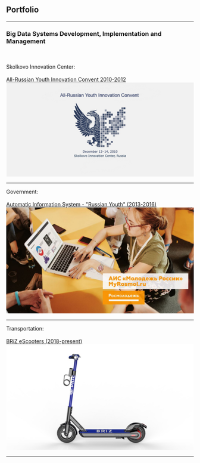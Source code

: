 ## Portfolio

---

### Big Data Systems  Development, Implementation and Management
<br><br>
Skolkovo Innovation Center:
<br><br>
[All-Russian Youth Innovation Convent 2010-2012](/sample_page)
<img src="images/con2015.jpg?raw=true"/>

---
Government:
<br><br>
[Automatic Information System - "Russian Youth" (2013-2016)](https://myrosmol.ru/)
<img src="images/ais4.jpg?raw=true"/>

---
Transportation: 
<br><br>
[BRiZ eScooters (2018-present)](/pdf/sample_presentation.pdf)
<img src="images/briz8.jpg?raw=true"/>

---





<!-- Remove above link if you don't want to attibute -->
